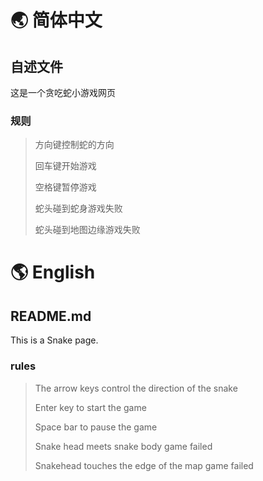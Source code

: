 # 🌏 简体中文

## 自述文件

这是一个贪吃蛇小游戏网页

### 规则

> 方向键控制蛇的方向
> 
> 回车键开始游戏
> 
> 空格键暂停游戏
>
> 蛇头碰到蛇身游戏失败
>
> 蛇头碰到地图边缘游戏失败

# 🌎 English

## README.md

This is a Snake page.

### rules

> The arrow keys control the direction of the snake
> 
> Enter key to start the game
> 
> Space bar to pause the game
> 
> Snake head meets snake body game failed
> 
> Snakehead touches the edge of the map game failed
